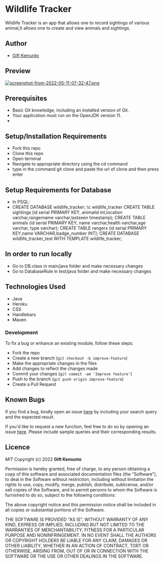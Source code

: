 # Wildlife Tracker

Wildlife Tracker is an app that allows one to record sightings of various animal,It allows one to create and view animals and sightings.

## Author
- [Gift Kemunto](https://github.com/Kemuntogift)

## Preview
  [![screenshot-from-2022-05-11-07-32-47.png](https://i.postimg.cc/gkyhNY36/screenshot-from-2022-05-11-07-32-47.png)](https://postimg.cc/GH29pn7c)
## Prerequisites

- Basic Git knowledge, including an installed version of Git.
- Your application must run on the OpenJDK version 11. 
- 
## Setup/Installation Requirements
* Fork this repo
* Clone this repo
* Open terminal
* Navigate to appropriate directory using the cd command
* type in the command git clone and paste the url of clone and then press enter
## Setup Requirements for Database
* In PSQL:
* CREATE DATABASE wildlife_tracker;
  \c wildlife_tracker
  CREATE TABLE sightings (id serial PRIMARY KEY, animalid int,location varchar,rangername varchar,lastseen timestamp);
  CREATE TABLE animals (id serial PRIMARY KEY, name varchar,health varchar,age varchar, type varchar);
  CREATE TABLE rangers (id serial PRIMARY KEY,name VARCHAR,badge_number INT);
  CREATE DATABASE wildlife_tracker_test WITH TEMPLATE wildlife_tracker;
## In order to run locally
* Go to DB.class in main/java folder and make necessary changes
* Go to DatabaseRule in test/java folder and make necessary changes

## Technologies Used
* Java
* Heroku
* CSS
* Handlebars
* Maven

### Development

To fix a bug or enhance an existing module, follow these steps:

- Fork the repo
- Create a new branch (`git checkout -b improve-feature`)
- Make the appropriate changes in the files
- Add changes to reflect the changes made
- Commit your changes (`git commit -am 'Improve feature'`)
- Push to the branch (`git push origin improve-feature`)
- Create a Pull Request

## Known Bugs

If you find a bug, kindly open an issue [here](https://github.com/Kemuntogift/Wildlife-Tracker/issues/new) by including your search query and the expected result.

If you'd like to request a new function, feel free to do so by opening an issue [here](https://github.com/Kemuntogift/HeroSquad/issues/new). Please include sample queries and their corresponding results.

## Licence
*MIT*
Copyright (c) 2022 **Gift Kemunto**

Permission is hereby granted, free of charge, to any person obtaining a copy of this software and associated documentation files (the "Software"), to deal in the Software without restriction, including without limitation the rights to use, copy, modify, merge, publish, distribute, sublicense, and/or sell copies of the Software, and to permit persons to whom the Software is furnished to do so, subject to the following conditions:

The above copyright notice and this permission notice shall be included in all copies or substantial portions of the Software.

THE SOFTWARE IS PROVIDED "AS IS", WITHOUT WARRANTY OF ANY KIND, EXPRESS OR IMPLIED, INCLUDING BUT NOT LIMITED TO THE WARRANTIES OF MERCHANTABILITY, FITNESS FOR A PARTICULAR PURPOSE AND NONINFRINGEMENT. IN NO EVENT SHALL THE AUTHORS OR COPYRIGHT HOLDERS BE LIABLE FOR ANY CLAIM, DAMAGES OR OTHER LIABILITY, WHETHER IN AN ACTION OF CONTRACT, TORT OR OTHERWISE, ARISING FROM, OUT OF OR IN CONNECTION WITH THE SOFTWARE OR THE USE OR OTHER DEALINGS IN THE SOFTWARE.
